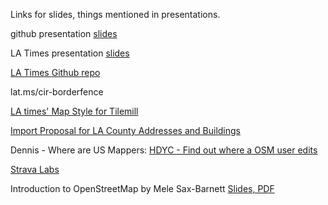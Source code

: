 
Links for slides, things mentioned in presentations. 

github presentation
[slides](https://speakerdeck.com/skalnik/make-maps-better-together)

LA Times presentation
[slides](lat.ms/sotm2014)


[LA Times Github repo](github.com/datadesk)


lat.ms/cir-borderfence 


[LA times' Map Style for Tilemill](https://github.com/datadesk/osm-quiet-la)


[Import Proposal for LA County Addresses and Buildings](http://wiki.openstreetmap.org/wiki/Import/Catalogue/Los_Angeles_County_Buildings)

Dennis - Where are US Mappers: 
[HDYC - Find out where a OSM user edits](http://hdyc.neis-one.org/)

[Strava Labs](http://labs.strava.com/slide/)

Introduction to OpenStreetMap by Mele Sax-Barnett
[Slides, PDF](http://pdxmele.com/intro-osm/OSM_intro_workshop.pdf)